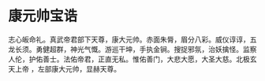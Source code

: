 # 康元帅宝诰

志心皈命礼。真武帝君部下天尊，康大元帅。赤面朱脣，眉分八彩。威仪谆谆，五龙长须。勇健超群，神光气慨。游巡干坤，手执金锏。搜捉邪氛，治妖擒怪。监察人伦，护佑善士。法佑帝君，正直无私。惟佑善门，大悲大愿，大圣大慈。北极玄天上帝 ，左部康大元帅，显赫天尊。
